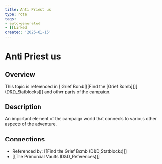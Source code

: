 ```yaml
---
title: Anti Priest us
type: note
tags:
- auto-generated
- [[Linked
created: '2025-01-15'
---
```


# Anti Priest us

## Overview
This topic is referenced in [[Grief Bomb|[[Find the [Grief Bomb]]]] (D&D_Statblocks)]] and other parts of the campaign.

## Description
An important element of the campaign world that connects to various other aspects of the adventure.

## Connections
- Referenced by: [[Find the Grief Bomb (D&D_Statblocks)]]
- [[The Primordial Vaults (D&D_References)]]
